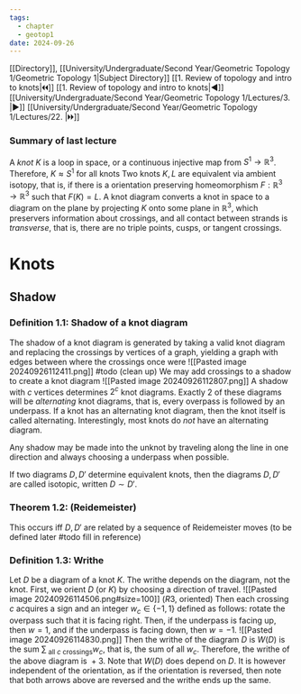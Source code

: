 ```yaml
---
tags:
  - chapter
  - geotop1
date: 2024-09-26
---
```

[[Directory]], [[University/Undergraduate/Second Year/Geometric Topology 1/Geometric Topology 1|Subject Directory]]
[[1. Review of topology and intro to knots|🞀🞀]] [[1. Review of topology and intro to knots|◀]] [[University/Undergraduate/Second Year/Geometric Topology 1/Lectures/3. |▶]] [[University/Undergraduate/Second Year/Geometric Topology 1/Lectures/22. |🞂🞂]]
### Summary of last lecture
A *knot* ${} K {}$ is a loop in space, or a continuous injective map from ${} S^{1}\to{}\mathbb{R}^{3} {}$. Therefore, ${} K \approx S^{1} {}$ for all knots
Two knots ${} K, L {}$ are equivalent via ambient isotopy, that is, if there is a orientation preserving homeomorphism ${} F:\mathbb{R}^{3}\to{}\mathbb{R}^{3} {}$ such that ${} F(K)=L {}$.
A knot diagram converts a knot in space to a diagram on the plane by projecting $K {}$ onto some plane in ${} \mathbb{R}^{3} {}$, which preservers information about crossings, and all contact between strands is *transverse*, that is, there are no triple points, cusps, or tangent crossings. 
# Knots
## Shadow
### Definition 1.1: Shadow of a knot diagram
The shadow of a knot diagram is generated by taking a valid knot diagram and replacing the crossings by vertices of a graph, yielding a graph with edges between where the crossings once were
![[Pasted image 20240926112411.png]]
#todo (clean up)
We may add crossings to a shadow to create a knot diagram
![[Pasted image 20240926112807.png]]
A shadow with $c {}$ vertices determines ${} 2^{c} {}$ knot diagrams. Exactly 2 of these diagrams will be *alternating* knot diagrams, that is, every overpass is followed by an underpass. If a knot has an alternating knot diagram, then the knot itself is called alternating. Interestingly, most knots do *not* have an alternating diagram. 

Any shadow may be made into the unknot by traveling along the line in one direction and always choosing a underpass when possible.

If two diagrams ${} D,\, D' {}$ determine equivalent knots, then the diagrams ${} D,\, D' {}$ are called isotopic, written ${} D \sim  D' {}$.
### Theorem 1.2: (Reidemeister)
This occurs iff ${} D,\, D' {}$ are related by a sequence of Reidemeister moves (to be defined later #todo fill in reference)
### Definition 1.3: Writhe
Let $D {}$ be a diagram of a knot $K {}$. The writhe depends on the diagram, not the knot. First, we orient $D {}$ (or ${} K {}$) by choosing a direction of travel. 
![[Pasted image 20240926114506.png#size=100]]
(${} R3 {}$, oriented)
Then each crossing $c {}$ acquires a sign and an integer ${} w_{c} \in \{ -1,\, 1 \} {}$ defined as follows: rotate the overpass such that it is facing right. Then, if the underpass is facing up, then ${} w=1 {}$, and if the underpass is facing down, then ${} w=-1 {}$.
![[Pasted image 20240926114830.png]]
Then the writhe of the diagram $D {}$ is $W(D) {}$ is the sum ${} \sum_{\text{ all }c\text{ crossings}}w_{c} {}$, that is, the sum of all ${} w_{c} {}$. Therefore, the writhe of the above diagram is ${} +3 {}$. Note that ${} W(D) {}$ does depend on $D {}$. It is however independent of the orientation, as if the orientation is reversed, then note that both arrows above are reversed and the writhe ends up the same.
